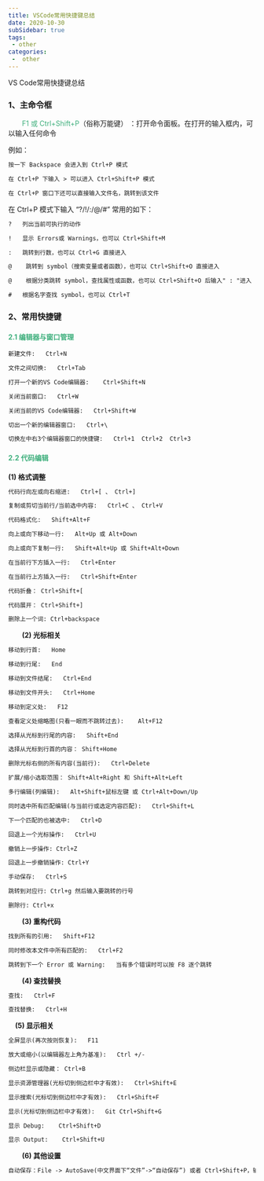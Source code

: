 ```yaml
---
title: VSCode常用快捷键总结
date: 2020-10-30
subSidebar: true
tags:
 - other
categories:
 -  other
---
```


VS Code常用快捷键总结

### 1、主命令框

　　<font color='#3eaf7c'>F1 或 Ctrl+Shift+P</font>（俗称万能键）  ：打开命令面板。在打开的输入框内，可以输入任何命令

例如：

```txt
按一下 Backspace 会进入到 Ctrl+P 模式

在 Ctrl+P 下输入 > 可以进入 Ctrl+Shift+P 模式

在 Ctrl+P 窗口下还可以直接输入文件名，跳转到该文件
```

在 Ctrl+P 模式下输入 “?/!/:/@/#” 
常用的如下：
```txt
?   列出当前可执行的动作

!   显示 Errors或 Warnings，也可以 Ctrl+Shift+M

:   跳转到行数，也可以 Ctrl+G 直接进入

@    跳转到 symbol（搜索变量或者函数），也可以 Ctrl+Shift+O 直接进入

@    根据分类跳转 symbol，查找属性或函数，也可以 Ctrl+Shift+O 后输入" : "进入

#   根据名字查找 symbol，也可以 Ctrl+T
```

### 2、常用快捷键

#### <font color='#3eaf7c'>2.1   编辑器与窗口管理</font>

```txt
新建文件:   Ctrl+N

文件之间切换:   Ctrl+Tab

打开一个新的VS Code编辑器:    Ctrl+Shift+N

关闭当前窗口:   Ctrl+W

关闭当前的VS Code编辑器:   Ctrl+Shift+W

切出一个新的编辑器窗口:   Ctrl+\

切换左中右3个编辑器窗口的快捷键:   Ctrl+1  Ctrl+2  Ctrl+3
```
#### <font color='#3eaf7c'>2.2  代码编辑</font>

**(1) 格式调整**

```txt
代码行向左或向右缩进:   Ctrl+[ 、 Ctrl+]

复制或剪切当前行/当前选中内容:   Ctrl+C 、 Ctrl+V

代码格式化:   Shift+Alt+F

向上或向下移动一行:   Alt+Up 或 Alt+Down

向上或向下复制一行:   Shift+Alt+Up 或 Shift+Alt+Down

在当前行下方插入一行:   Ctrl+Enter

在当前行上方插入一行:   Ctrl+Shift+Enter

代码折叠： Ctrl+Shift+[

代码展开： Ctrl+Shift+]

删除上一个词: Ctrl+backspace

```
　　**(2) 光标相关**

```txt
移动到行首:   Home

移动到行尾:   End

移动到文件结尾:   Ctrl+End

移动到文件开头:   Ctrl+Home

移动到定义处:   F12

查看定义处缩略图(只看一眼而不跳转过去):    Alt+F12

选择从光标到行尾的内容:   Shift+End

选择从光标到行首的内容： Shift+Home

删除光标右侧的所有内容(当前行):   Ctrl+Delete

扩展/缩小选取范围： Shift+Alt+Right 和 Shift+Alt+Left

多行编辑(列编辑):   Alt+Shift+鼠标左键 或 Ctrl+Alt+Down/Up

同时选中所有匹配编辑(与当前行或选定内容匹配):   Ctrl+Shift+L

下一个匹配的也被选中:   Ctrl+D

回退上一个光标操作:   Ctrl+U

撤销上一步操作: Ctrl+Z

回退上一步撤销操作: Ctrl+Y

手动保存:   Ctrl+S

跳转到对应行: Ctrl+g 然后输入要跳转的行号

删除行: Ctrl+x
```
 　　**(3) 重构代码**

```txt
找到所有的引用:   Shift+F12

同时修改本文件中所有匹配的:   Ctrl+F2

跳转到下一个 Error 或 Warning:   当有多个错误时可以按 F8 逐个跳转
```
　　**(4) 查找替换**
```txt
查找:   Ctrl+F

查找替换:   Ctrl+H
```
　**(5) 显示相关**

```txt
全屏显示(再次按则恢复):   F11

放大或缩小(以编辑器左上角为基准):   Ctrl +/-

侧边栏显示或隐藏： Ctrl+B

显示资源管理器(光标切到侧边栏中才有效):   Ctrl+Shift+E

显示搜索(光标切到侧边栏中才有效):   Ctrl+Shift+F

显示(光标切到侧边栏中才有效):   Git Ctrl+Shift+G

显示 Debug:    Ctrl+Shift+D

显示 Output:    Ctrl+Shift+U
```
　　**(6) 其他设置**
```txt
自动保存：File -> AutoSave(中文界面下“文件”->“自动保存”) 或者 Ctrl+Shift+P，输入 auto
``` 

